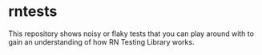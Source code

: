 # rntests

This repository shows noisy or flaky tests that you can play around with to gain an understanding of how RN Testing Library works.
